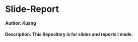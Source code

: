 # Slide-Report

#### Author: Kuang
#### Description: This Repository is for slides and reports I made. 
